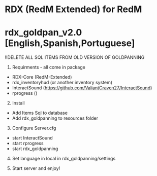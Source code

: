 # RDX (RedM Extended) for RedM
# rdx_goldpan_v2.0 [English,Spanish,Portuguese]

!!DELETE ALL SQL ITEMS FROM OLD VERSION OF GOLDPANNING

1. Requirments - all come in package
- RDX-Core (RedM-Extended)
- rdx_inventoryhud (or another inventory system)
- InteractSound    (https://github.com/ValiantCraven27/InteractSound)
- rprogress        ()

2. Install
- Add Items Sql to database
- Add rdx_goldpanning to resources folder

3. Configure Server.cfg
- start InteractSound
- start rprogress
- start rdx_goldpanning

4. Set language in local in rdx_goldpanning/settings

5. Start server and enjoy!


